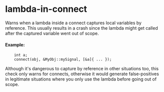 # lambda-in-connect

Warns when a lambda inside a connect captures local variables by reference.
This usually results in a crash since the lambda might get called after the captured variable went out of scope.

#### Example:
````
    int a;
    connect(obj, &MyObj::mySignal, [&a]{ ... });
````
Although it's dangerous to capture by reference in other situations too, this check only warns for
connects, otherwise it would generate false-positives in legitimate situations where you only
use the lambda before going out of scope.

